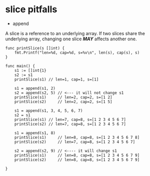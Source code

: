 # slice pitfalls

* append

A slice is a reference to an underlying array.
If two slices share the underlying array, changing
one slice ***MAY*** affects another one.

```golang
func printSlice(s []int) {
	fmt.Printf("len=%d, cap=%d, s=%v\n", len(s), cap(s), s)
}

func main() {
	s1 := []int{1}
	s2 := s1
	printSlice(s1) // len=1, cap=1, s=[1]

	s1 = append(s1, 2)
	s2 = append(s2, 5) // <--- it will not change s1
	printSlice(s1)     // len=2, cap=2, s=[1 2]
	printSlice(s2)     // len=2, cap=2, s=[1 5]

	s1 = append(s1, 3, 4, 5, 6, 7)
	s2 = s1
	printSlice(s1) // len=7, cap=8, s=[1 2 3 4 5 6 7]
	printSlice(s2) // len=7, cap=8, s=[1 2 3 4 5 6 7]

	s1 = append(s1, 8)
	printSlice(s1)     // len=8, cap=8, s=[1 2 3 4 5 6 7 8]
	printSlice(s2)     // len=7, cap=8, s=[1 2 3 4 5 6 7]

	s2 = append(s2, 9) // <---- it will change s1
	printSlice(s1)     // len=8, cap=8, s=[1 2 3 4 5 6 7 9]
	printSlice(s2)     // len=8, cap=8, s=[1 2 3 4 5 6 7 9]

}

```
